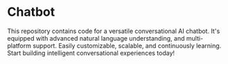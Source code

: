 # Chatbot
 This repository contains code for a versatile conversational AI chatbot. It's equipped with advanced natural language understanding,  and multi-platform support. Easily customizable, scalable, and continuously learning. Start building intelligent conversational experiences today!
